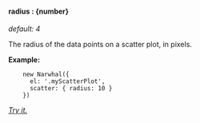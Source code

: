 #### **radius** : {number}

*default: 4* 

The radius of the data points on a scatter plot, in pixels.

**Example:**

		new Narwhal({
		  el: '.myScatterPlot',
		  scatter: { radius: 10 }
		})

*[Try it.](http://jsfiddle.net/forio/XZWP5/)*




